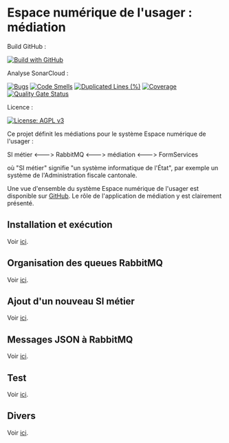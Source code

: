 # Espace numérique de l'usager : médiation

Build GitHub :

[![Build with GitHub](https://github.com/Espace-numerique-de-l-usager/enu-mediation/actions/workflows/maven.yml/badge.svg)](https://github.com/Espace-numerique-de-l-usager/enu-mediation/actions/workflows/maven.yml)

Analyse SonarCloud :

[![Bugs](https://sonarcloud.io/api/project_badges/measure?project=Espace-numerique-de-l-usager_enu-mediation&metric=bugs)](https://sonarcloud.io/dashboard?id=Espace-numerique-de-l-usager_enu-mediation)
[![Code Smells](https://sonarcloud.io/api/project_badges/measure?project=Espace-numerique-de-l-usager_enu-mediation&metric=code_smells)](https://sonarcloud.io/dashboard?id=Espace-numerique-de-l-usager_enu-mediation)
[![Duplicated Lines (%)](https://sonarcloud.io/api/project_badges/measure?project=Espace-numerique-de-l-usager_enu-mediation&metric=duplicated_lines_density)](https://sonarcloud.io/dashboard?id=Espace-numerique-de-l-usager_enu-mediation)
[![Coverage](https://sonarcloud.io/api/project_badges/measure?project=Espace-numerique-de-l-usager_enu-mediation&metric=coverage)](https://sonarcloud.io/dashboard?id=Espace-numerique-de-l-usager_enu-mediation)
[![Quality Gate Status](https://sonarcloud.io/api/project_badges/measure?project=Espace-numerique-de-l-usager_enu-mediation&metric=alert_status)](https://sonarcloud.io/dashboard?id=Espace-numerique-de-l-usager_enu-mediation)

Licence :

[![License: AGPL v3](https://img.shields.io/badge/License-AGPL%20v3-blue.svg)](https://www.gnu.org/licenses/why-affero-gpl.html)

Ce projet définit les médiations pour le système Espace numérique de l'usager :

SI métier <---> RabbitMQ <---> médiation <---> FormServices

où "SI métier" signifie "un système informatique de l'État", par exemple un système
de l'Administration fiscale cantonale.

Une vue d'ensemble du système Espace numérique de l'usager est disponible sur
[GitHub](https://github.com/Espace-numerique-de-l-usager/enu-geneve).
Le rôle de l'application de médiation y est clairement présenté.

## Installation et exécution

Voir [ici](docs/installation.md).

## Organisation des queues RabbitMQ

Voir [ici](docs/queues_rabbitmq.md).

## Ajout d'un nouveau SI métier

Voir [ici](docs/nouveau_si_metier.md).

## Messages JSON à RabbitMQ

Voir [ici](docs/messages.md).

## Test

Voir [ici](docs/test.md).

## Divers

Voir [ici](docs/divers.md).
